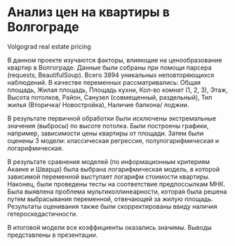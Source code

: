 # Анализ цен на квартиры в Волгограде
Volgograd real estate pricing

В данном проекте изучаются факторы, влияющие на ценообразование квартир в Волгограде. Данные были собраны при помощи парсера (requests, BeautifulSoup). Всего 3894 уникальных неповторяющихся наблюдений. В качестве переменных рассматривались: Общая площадь, Жилая площадь, Площадь кухни, Кол-во комнат (1, 2, 3), Этаж,  Высота потолков, Район, Санузел (совмещенный, раздельный), Тип жилья (Вторичка/ Новостройка), Наличие балкона/ лоджии.

В результате первичной обработки были исключены экстремальные значения (выбросы) по высоте потолка. Были построены графики, например, зависимости цены квартиры от площади. Затем были оценены 3 модели: классическая регрессия, полулогарифмическая и логарифмическая. 

В результате сравнения моделей (по информационным критериям Акаике и Шварца) была выбрана логарифмическая модель, в которой зависимой переменной выступает логарифм стоимости квартиры.
Наконец, были проведены тесты на соответствие предпоссылкам МНК. Была выявлена проблема мультиколлинеарности, которая была решена путем выбрасывания переменной, 
отвечающей за жилую площадь. Результаты оценивания также были скорректированы ввиду наличия гетероскедастичности.

В итоговой модели все коэффициенты оказались значимы. Выводы представлены в презентации.
